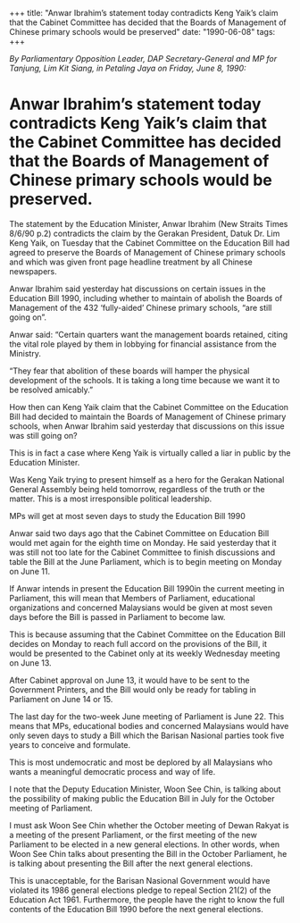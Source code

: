 +++ 
title: "Anwar Ibrahim’s statement today contradicts Keng Yaik’s claim that the Cabinet Committee has decided that the Boards of Management of Chinese primary schools would be preserved"
date: "1990-06-08"
tags:
+++

_By Parliamentary Opposition Leader, DAP Secretary-General and MP for Tanjung, Lim Kit Siang, in Petaling Jaya on Friday, June 8, 1990:_

# Anwar Ibrahim’s statement today contradicts Keng Yaik’s claim that the Cabinet Committee has decided that the Boards of Management of Chinese primary schools would be preserved.

The statement by the Education Minister, Anwar Ibrahim (New Straits Times 8/6/90 p.2) contradicts the claim by the Gerakan President, Datuk Dr. Lim Keng Yaik, on Tuesday that the Cabinet Committee on the Education Bill had agreed to preserve the Boards of Management of Chinese primary schools and which was given front page headline treatment by all Chinese newspapers.</u>

Anwar Ibrahim said yesterday hat discussions on certain issues in the Education Bill 1990, including whether to maintain of abolish the Boards of Management of the 432 ‘fully-aided’ Chinese primary schools, “are still going on”.

Anwar said: “Certain quarters want the management boards retained, citing the vital role played by them in lobbying for financial assistance from the Ministry.

“They fear that abolition of these boards will hamper the physical development of the schools. It is taking a long time because we want it to be resolved amicably.”

How then can Keng Yaik claim that the Cabinet Committee on the Education Bill had decided to maintain the Boards of Management of Chinese primary schools, when Anwar Ibrahim said yesterday that discussions on this issue was still going on?

This is in fact a case where Keng Yaik is virtually called a liar in public by the Education Minister.

Was Keng Yaik trying to present himself as a hero for the Gerakan National General Assembly being held tomorrow, regardless of the truth or the matter. This is a most irresponsible political leadership.

MPs will get at most seven days to study the Education Bill 1990

Anwar said two days ago that the Cabinet Committee on Education Bill would met again for the eighth time on Monday. He said yesterday that it was still not too late for the Cabinet Committee to finish discussions and table the Bill at the June Parliament, which is to begin meeting on Monday on June 11.

If Anwar intends in present the Education Bill 1990in the current meeting in Parliament, this will mean that Members of Parliament, educational organizations and concerned Malaysians would be given at most seven days before the Bill is passed in Parliament to become law.

This is because assuming that the Cabinet Committee on the Education Bill decides on Monday to reach full accord on the provisions of the Bill, it would be presented to the Cabinet only at its weekly Wednesday meeting on June 13.

After Cabinet approval on June 13, it would have to be sent to the Government Printers, and the Bill would only be ready for tabling in Parliament on June 14 or 15.

The last day for the two-week June meeting of Parliament is June 22. This means that MPs, educational bodies and concerned Malaysians would have only seven days to study a Bill which the Barisan Nasional parties took five years to conceive and formulate.

This is most undemocratic and most be deplored by all Malaysians who wants a meaningful democratic process and way of life.

I note that the Deputy Education Minister, Woon See Chin, is talking about the possibility of making public the Education Bill in July for the October meeting of Parliament.

I must ask Woon See Chin whether the October meeting of Dewan Rakyat is a meeting of the present Parliament, or the first meeting of the new Parliament to be elected in a new general elections. In other words, when Woon See Chin talks about presenting the Bill in the October Parliament, he is talking about presenting the Bill after the next general elections.

This is unacceptable, for the Barisan Nasional Government would have violated its 1986 general elections pledge to repeal Section 21(2) of the Education Act 1961. Furthermore, the people have the right to know the full contents of the Education Bill 1990 before the next general elections.
 
